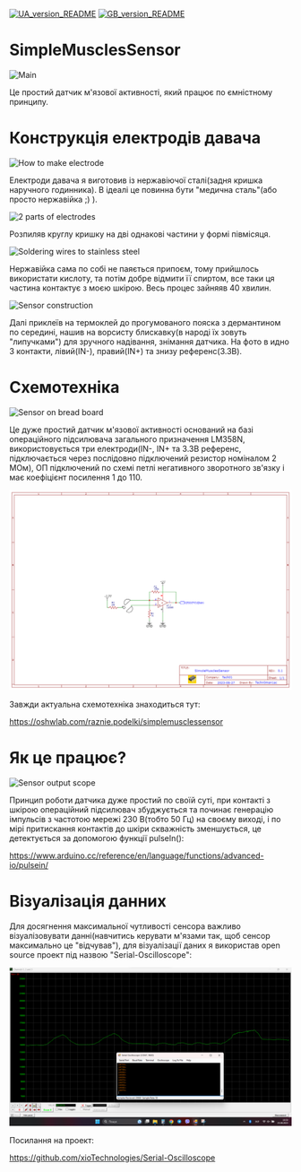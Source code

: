 [![UA_version_README](https://raw.githubusercontent.com/techn0man1ac/SimpleMusclesSensor/main/Imgs/Flags/UA%402x.png)](https://github.com/techn0man1ac/SimpleMusclesSensor)
[![GB_version_README](https://raw.githubusercontent.com/techn0man1ac/SimpleMusclesSensor/main/Imgs/Flags/GB%402x.png)](https://github.com/techn0man1ac/SimpleMusclesSensor/blob/main/README_EN.md)

# SimpleMusclesSensor

![Main](https://raw.githubusercontent.com/techn0man1ac/SimpleMusclesSensor/main/Imgs/Electrodes/20230824_162535.jpg "Main")

Це простий датчик м'язової активності, який працює по ємністному принципу.

# Конструкція електродів давача

![How to make electrode](https://raw.githubusercontent.com/techn0man1ac/SimpleMusclesSensor/main/Imgs/Electrodes/20230824_162405.jpg "How to make electrode")

Електроди давача я виготовив із нержавіючої сталі(задня кришка наручного годинника). В ідеалі це повинна бути "медична сталь"(або просто нержавійка ;) ).

![2 parts of electrodes](https://raw.githubusercontent.com/techn0man1ac/SimpleMusclesSensor/main/Imgs/Electrodes/20230824_164308.jpg "2 parts of electrodes")

Розпиляв круглу кришку на дві однакові частини у формі півмісяця.

![Soldering wires to stainless steel](https://raw.githubusercontent.com/techn0man1ac/SimpleMusclesSensor/main/Imgs/Electrodes/20230824_180009.jpg "Soldering wires to stainless steel")

Нержавійка сама по собі не паяється припоєм, тому прийшлось використати кислоту, та потім добре відмити її спиртом, все таки ця частина контактує з моєю шкірою. Весь процес зайняяв 40 хвилин.

![Sensor construction](https://raw.githubusercontent.com/techn0man1ac/SimpleMusclesSensor/main/Imgs/Electrodes/Sensor.jpg "Sensor construction")

Далі приклеїв на термоклей до прогумованого пояска з дермантином по середині, нашив на ворсисту блискавку(в народі їх зовуть "липучками") для зручного надівання, знімання датчика. На фото в идно 3 контакти, лівий(IN-), правий(IN+) та знизу референс(3.3В).

# Схемотехніка

![Sensor on bread board](https://raw.githubusercontent.com/techn0man1ac/SimpleMusclesSensor/main/Imgs/Electrodes/20230825_123654.jpg "Sensor on bread board")

Це дуже простий датчик м'язової активності оснований на базі операційного підсилювача загального призначення LM358N, використовується три електроди(IN-, IN+ та 3.3В референс, підключається через послідовно підключений резистор номіналом 2 МОм), ОП підключений по схемі петлі негативного зворотного зв'язку і має коефіцієнт посилення 1 до 110.

![Schematic SimoleMusclesSensor](https://raw.githubusercontent.com/techn0man1ac/SimoleMusclesSensor/main/Imgs/Schematic_SimoleMusclesSensor_2023-08-27.png "Schematic SimoleMusclesSensor")

Завжди актуальна схемотехніка знаходиться тут:

https://oshwlab.com/raznie.podelki/simplemusclessensor

# Як це працює?

![Sensor output scope](https://github.com/techn0man1ac/SimpleMusclesSensor/blob/main/Imgs/SensorOutputScope.gif "Sensor output scope")

Принцип роботи датчика дуже простий по своїй суті, при контакті з шкірою операційний підсилювач збуджується та починає генерацію імпульсів з частотою мережі 230 В(тобто 50 Гц) на своєму виході, і по мірі притискання контактів до шкіри скважність зменшується, це детектується за допомогою функції pulseIn():

https://www.arduino.cc/reference/en/language/functions/advanced-io/pulsein/

# Візуалізація данних

Для досягнення максимальної чутливості сенсора важливо візуалізовувати данні(навчитись керувати м'язами так, щоб сенсор максимально це "відчував"), для візуалізації даних я використав open source проект під назвою "Serial-Oscilloscope":

![Data visualizations](https://raw.githubusercontent.com/techn0man1ac/SimoleMusclesSensor/main/Imgs/2023-08-25%20195831.png "Data visualizations")

Посилання на проект:

https://github.com/xioTechnologies/Serial-Oscilloscope
